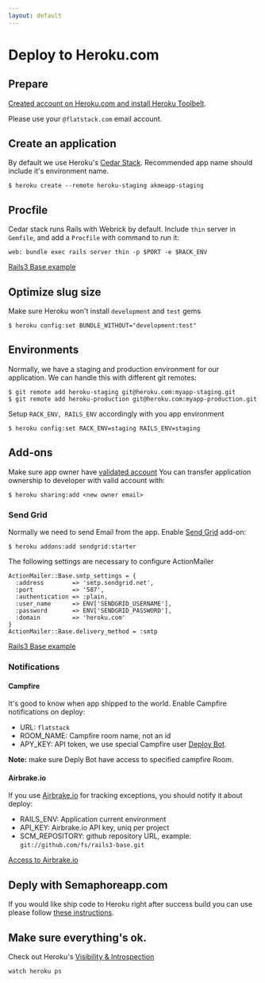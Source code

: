 ```yaml
---
layout: default
---
```


# Deploy to Heroku.com

## Prepare

[Created account on Heroku.com and install Heroku Toolbelt](https://devcenter.heroku.com/articles/quickstart).

Please use your `@flatstack.com` email account.

## Create an application

By default we use Heroku's [Cedar Stack](https://devcenter.heroku.com/articles/cedar).
Recommended app name should include it's environment name.

    $ heroku create --remote heroku-staging akmeapp-staging

## Procfile

Cedar stack runs Rails with Webrick by default. Include `thin` server in `Gemfile`, and add a `Procfile` with
command to run it:

    web: bundle exec rails server thin -p $PORT -e $RACK_ENV

[Rails3 Base example](https://github.com/fs/rails3-base/blob/master/Procfile)

## Optimize slug size

Make sure Heroku won't install `development` and `test` gems

    $ heroku config:set BUNDLE_WITHOUT="development:test"

## Environments

Normally, we have a staging and production environment for our application.
We can handle this with different git remotes:

    $ git remote add heroku-staging git@heroku.com:myapp-staging.git
    $ git remote add heroku-production git@heroku.com:myapp-production.git

Setup `RACK_ENV, RAILS_ENV` accordingly with you app environment

    $ heroku config:set RACK_ENV=staging RAILS_ENV=staging

## Add-ons

Make sure app owner have [validated account](https://devcenter.heroku.com/articles/account-verification)
You can transfer application ownership to developer with valid account with:

    $ heroku sharing:add <new owner email>

### Send Grid

Normally we need to send Email from the app.
Enable [Send Grid](https://devcenter.heroku.com/articles/sendgrid) add-on:

    $ heroku addons:add sendgrid:starter

The following settings are necessary to configure ActionMailer

    ActionMailer::Base.smtp_settings = {
      :address        => 'smtp.sendgrid.net',
      :port           => '587',
      :authentication => :plain,
      :user_name      => ENV['SENDGRID_USERNAME'],
      :password       => ENV['SENDGRID_PASSWORD'],
      :domain         => 'heroku.com'
    }
    ActionMailer::Base.delivery_method = :smtp

[Rails3 Base example](https://github.com/fs/rails3-base/blob/master/config/environments/production.rb#L55-65)

### Notifications

#### Campfire

It's good to know when app shipped to the world.
Enable Campfire notifications on deploy:

<script src="https://gist.github.com/3960067.js"> </script>

* URL: `flatstack`
* ROOM_NAME: Campfire room name, not an id
* APY_KEY: API token, we use special Campfire user [Deploy Bot](https://flatstack.basecamphq.com/W5050260).

**Note:** make sure Deply Bot have access to specified campfire Room.

#### Airbrake.io

If you use [Airbrake.io](https://www.airbrake.io) for tracking exceptions, you should notify it about deploy:

<script src="https://gist.github.com/3960086.js"> </script>

* RAILS_ENV: Application current environment
* API_KEY: Airbrake.io API key, uniq per project
* SCM_REPOSITORY: github repository URL, example: `git://github.com/fs/rails3-base.git`

[Access to Airbrake.io](https://flatstack.basecamphq.com/W5071773)

## Deply with Semaphoreapp.com

If you would like ship code to Heroku right after success build you can use please follow [these instructions](/dev/ci-semaphoreapp).

## Make sure everything's ok.

Check out Heroku's [Visibility & Introspection](http://blog.heroku.com/archives/2011/6/24/the_new_heroku_3_visibility_introspection/)

    watch heroku ps
